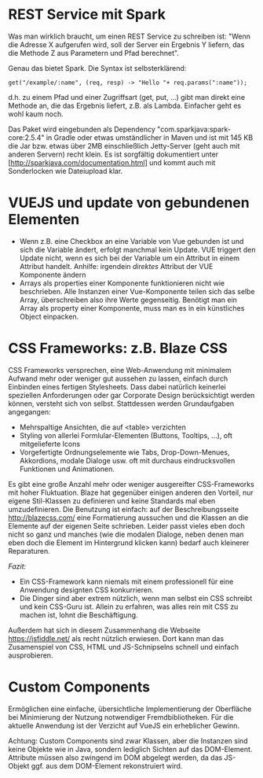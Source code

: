 REST Service mit Spark
======================

Was man wirklich braucht, um einen REST Service zu schreiben ist: "Wenn die Adresse X aufgerufen wird, soll der Server ein Ergebnis Y liefern, das die Methode Z aus Parametern und Pfad berechnet".

Genau das bietet Spark. Die Syntax ist selbsterklärend:

``get("/example/:name", (req, resp) -> "Hello "+ req.params(":name"));``

d.h. zu einem Pfad und einer Zugriffsart (get, put, ...) gibt man direkt eine Methode an, die das Ergebnis liefert, z.B. als Lambda.
Einfacher geht es wohl kaum noch. 

Das Paket wird eingebunden als Dependency "com.sparkjava:spark-core:2.5.4" in Gradle oder etwas umständlicher in Maven
und ist mit 145 KB die Jar bzw. etwas über 2MB einschließlich Jetty-Server (geht auch mit anderen Servern) recht klein.
Es ist sorgfältig dokumentiert unter [http://sparkjava.com/documentation.html] und kommt auch mit Sonderlocken wie Dateiupload 
klar.

VUEJS und update von gebundenen Elementen
=========================================

- Wenn z.B. eine Checkbox an eine Variable von Vue gebunden ist und sich die Variable ändert, erfolgt manchmal kein Update. 
VUE triggert den Update nicht, wenn es sich bei der Variable um ein Attribut in einem Attribut handelt. Anhilfe: irgendein _direktes_ Attribut der VUE Komponente ändern 
- Arrays als properties einer Komponente funktionieren nicht wie beschrieben. Alle Instanzen einer Vue-Komponente teilen sich das selbe Array, 
überschreiben also ihre Werte gegenseitig.
Benötigt man ein Array als property einer Komponente, muss man es in ein künstliches Object einpacken. 

CSS Frameworks: z.B. Blaze CSS
==============================

CSS Frameworks versprechen, eine Web-Anwendung mit minimalem Aufwand mehr oder weniger gut aussehen zu lassen, einfach durch Einbinden eines fertigen Stylesheets. Dass dabei natürlich keinerlei speziellen Anforderungen oder gar Corporate Design berücksichtigt werden können, versteht sich von selbst. Stattdessen werden Grundaufgaben angegangen:

- Mehrspaltige Ansichten, die auf &lt;table&gt; verzichten
- Styling von allerlei Formlular-Elementen (Buttons, Tooltips, ...), oft mitgelieferte Icons
- Vorgefertigte Ordnungselemente wie Tabs, Drop-Down-Menues, Akkordions, modale Dialoge usw. oft mit durchaus eindrucksvollen Funktionen und Animationen.

Es gibt eine große Anzahl mehr oder weniger ausgereifter CSS-Frameworks mit hoher Fluktuation. Blaze hat gegenüber einigen anderen den Vorteil, nur eigene Stil-Klassen zu definieren und keine Standards mal eben umzudefinieren. Die Benutzung ist einfach: auf der Beschreibungsseite http://blazecss.com/ eine Formatierung aussuchen und die Klassen an die Elemente auf der eigenen Seite schrieben. 
Leider passt vieles eben doch nicht so ganz und manches (wie die modalen Dialoge, neben denen man eben doch die Element im Hintergrund klicken kann) bedarf auch kleinerer Reparaturen. 

_Fazit:_

- Ein CSS-Framework kann niemals mit einem professionell für eine Anwendung designten CSS konkurrieren.
- Die Dinger sind aber extrem nützlich, wenn man selbst ein CSS schreibt und kein CSS-Guru ist. Allein zu erfahren, was 
  alles rein mit CSS zu machen ist, lohnt die Beschäftigung.

Außerdem hat sich in diesem Zusammenhang die Webseite https://jsfiddle.net/ als recht nützlich erwiesen. Dort kann man das Zusamenspiel von CSS, HTML und JS-Schnipselns schnell und einfach ausprobieren.

Custom Components
=================

Ermöglichen eine einfache, übersichtliche Implementierung der Oberfläche bei Minimierung der Nutzung notwendiger Fremdbibliotheken.
Für die aktuelle Anwendung ist der Verzicht auf VueJS ein erheblicher Gewinn. 

Achtung: Custom Components sind zwar Klassen, aber die Instanzen sind keine Objekte wie in Java, sondern 
lediglich Sichten auf das DOM-Element. Attribute müssen also zwingend im DOM abgelegt werden, da das JS-Objekt 
ggf. aus dem DOM-Element rekonstruiert wird.  
